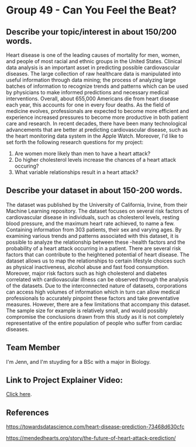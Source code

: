 # Group 49 - Can You Feel the Beat?

## Describe your topic/interest in about 150/200 words.
Heart disease is one of the leading causes of mortality for men, women, and people of most racial and ethnic groups in the United States. Clinical data analysis is an important asset in predicting possible cardiovascular diseases. The large collection of raw healthcare data is manipulated into useful information through data mining; the process of analyzing large batches of information to recognize trends and patterns which can be used by physicians to make informed predictions and necessary medical interventions. Overall, about 655,000 Americans die from heart disease each year, this accounts for one in every four deaths. As the field of medicine evolves, professionals are expected to become more efficient and experience increased pressures to become more productive in both patient care and research. In recent decades, there have been many technological advancements that are better at predicting cardiovascular disease, such as the heart monitoring data system in the Apple Watch. 
Moreover, I'd like to set forth the following research questions for my project:
1. Are women more likely than men to have a heart attack?
2. Do higher cholesterol levels increase the chances of a heart attack occuring?
3. What variable relationships result in a heart attack?

## Describe your dataset in about 150-200 words.

The dataset was published by the University of California, Irvine, from their Machine Learning repository. The dataset focuses on several risk factors of cardiovascular disease in individuals, such as cholesterol levels, resting blood pressure, and the maximum heart rate achieved, to name a few. Containing information from 303 patients, their sex and varying ages. By examining various trends and patterns associated with this dataset, it is possible to analyze the relationship between these -health factors and the probability of a heart attack occurring in a patient. There are several risk factors that can contribute to the heightened potential of heart disease. The dataset allows us to map the relationships to certain lifestyle choices such as physical inactiveness, alcohol abuse and fast food consumption. Moreover, major risk factors such as high cholesterol and diabetes correlated with cardiovascular illness can be observed through the analysis of the datasets. Due to the interconnected nature of datasets, corporations can access high volumes of information which in turn can allow medical professionals to accurately pinpoint these factors and take preventative measures. However, there are a few limitations that accompany this dataset. The sample size for example is relatively small, and would possibly compromise the conclusions drawn from this study as it is not completely representative of the entire population of people who suffer from cardiac diseases.

## Team Member

I'm Jenn, and I'm stuyding for a BSc with a major in Biology. 

## Link to Project Explainer Video:

 [Click here](https://youtu.be/BEqkljAyzok).

## References
<https://towardsdatascience.com/heart-disease-prediction-73468d630cfc>

<https://mendedhearts.org/story/the-future-of-heart-attack-prediction/>
